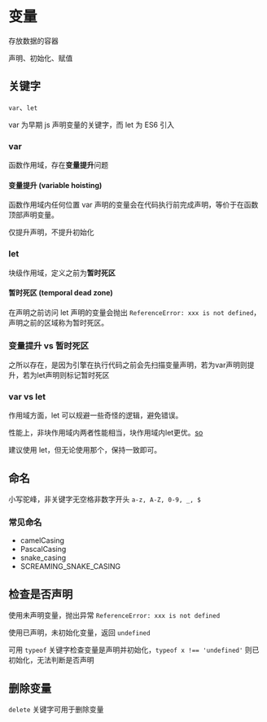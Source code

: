 # 变量

存放数据的容器

声明、初始化、赋值

## 关键字

`var`、`let`

var 为早期 js 声明变量的关键字，而 let 为 ES6 引入

### var

函数作用域，存在**变量提升**问题

#### 变量提升 (variable hoisting)

函数作用域内任何位置 var 声明的变量会在代码执行前完成声明，等价于在函数顶部声明变量。

仅提升声明，不提升初始化

### let

块级作用域，定义之前为**暂时死区**

#### 暂时死区 (temporal dead zone)

在声明之前访问 let 声明的变量会抛出 `ReferenceError: xxx is not defined`，声明之前的区域称为暂时死区。

### 变量提升 vs 暂时死区

之所以存在，是因为引擎在执行代码之前会先扫描变量声明，若为var声明则提升，若为let声明则标记暂时死区

### var vs let

作用域方面，let 可以规避一些奇怪的逻辑，避免错误。

性能上，非块作用域内两者性能相当，块作用域内let更优。[so](https://stackoverflow.com/questions/21467642/is-there-a-performance-difference-between-let-and-var-in-javascript)

建议使用 let，但无论使用那个，保持一致即可。

## 命名

小写驼峰，非关键字无空格非数字开头 `a-z, A-Z, 0-9, _, $`

### 常见命名

- camelCasing
- PascalCasing
- snake_casing
- SCREAMING_SNAKE_CASING

## 检查是否声明

使用未声明变量，抛出异常 `ReferenceError: xxx is not defined`

使用已声明，未初始化变量，返回 `undefined`

可用 `typeof` 关键字检查变量是声明并初始化，`typeof x !== 'undefined'` 则已初始化，无法判断是否声明

## 删除变量

`delete` 关键字可用于删除变量
